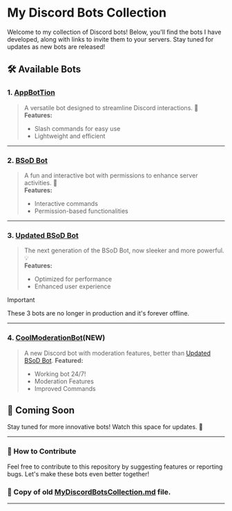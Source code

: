# My Discord Bots Collection

Welcome to my collection of Discord bots! Below, you'll find the bots I have developed, along with links to invite them to your servers. Stay tuned for updates as new bots are released!

## 🛠️ Available Bots

### 1. [AppBotTion](https://discord.com/oauth2/authorize?client_id=1381367379057049610&scope=bot%20applications.commands&permissions=0)
> A versatile bot designed to streamline Discord interactions. 🚀  
> **Features:**
> - Slash commands for easy use
> - Lightweight and efficient
---

### 2. [BSoD Bot](https://discord.com/oauth2/authorize?client_id=1381401732814340176&scope=bot%20applications.commands&permissions=6)
> A fun and interactive bot with permissions to enhance server activities. 🎉  
> **Features:**
> - Interactive commands
> - Permission-based functionalities

---

### 3. [Updated BSoD Bot](https://discord.com/oauth2/authorize?client_id=1381420458469101611&scope=bot%20applications.commands&permissions=0)
> The next generation of the BSoD Bot, now sleeker and more powerful. 💡  
> **Features:**
> - Optimized for performance
> - Enhanced user experience

> [!IMPORTANT] 
> These 3 bots are no longer in production and it's forever offline.
---
### 4. [CoolModerationBot](https://discord.com/oauth2/authorize?client_id=1421774478370934804&scope=applications.commands%20bot&permissions=8)(NEW) 
> A new Discord bot with moderation features, better than [Updated BSoD Bot](https://discord.com/oauth2/authorize?client_id=1381420458469101611&scope=bot%20applications.commands&permissions=0). 
> **Featured:**
> - Working bot 24/7! 
> - Moderation Features
> - Improved Commands
## 🚧 Coming Soon
Stay tuned for more innovative bots! Watch this space for updates. 👀

---

### 📢 How to Contribute
Feel free to contribute to this repository by suggesting features or reporting bugs. Let's make these bots even better together!
### 📂 Copy of old [MyDiscordBotsCollection.md](https://github.com/Amirhossein36-dot/SmirMikeMade564-Discord-Bots/tree/main) file. 
___